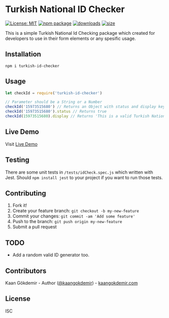 # Turkish National ID Checker
[![License: MIT](https://img.shields.io/badge/License-MIT-yellow.svg)](https://opensource.org/licenses/MIT) [![npm package](https://img.shields.io/npm/v/turkish-id-checker.svg)](https://www.npmjs.org/package/turkish-id-checker) [![downloads](https://img.shields.io/npm/dt/turkish-id-checker.svg)](https://www.npmjs.com/package/turkish-id-checker) [![size](https://img.shields.io/bundlephobia/minzip/turkish-id-checker)](https://www.npmjs.com/package/turkish-id-checker)

This is a simple Turkish National Id Checking package which created for developers to use in their form elements or any spesific usage. 


## Installation

```
npm i turkish-id-checker
```

## Usage

```javascript
let checkId = require('turkish-id-checker')

// Parameter should be a String or a Number
checkId('15973515680') // Returns an Object with status and display keys in it.
checkId('15973515680').status // Returns true
checkId(15973515680).display // Returns 'This is a valid Turkish National ID'
```

## Live Demo

Visit [Live Demo](https://id-checker.netlify.com/)

## Testing

There are some unit tests in `/tests/idCheck.spec.js` which written with Jest. Should `npm install jest` to your project if you want to run those tests.

## Contributing

1. Fork it!
2. Create your feature branch: `git checkout -b my-new-feature`
3. Commit your changes: `git commit -am 'Add some feature'`
4. Push to the branch: `git push origin my-new-feature`
5. Submit a pull request

## TODO

- Add a random valid ID generator too.

## Contributors

Kaan Gökdemir - Author ([@kaangokdemir](https://twitter.com/kaangokdemir)) - [kaangokdemir.com](https://kaangokdemir.com) 

## License

ISC
